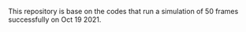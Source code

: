 This repository is base on the codes that run a simulation of 50 frames successfully on Oct 19 2021.
